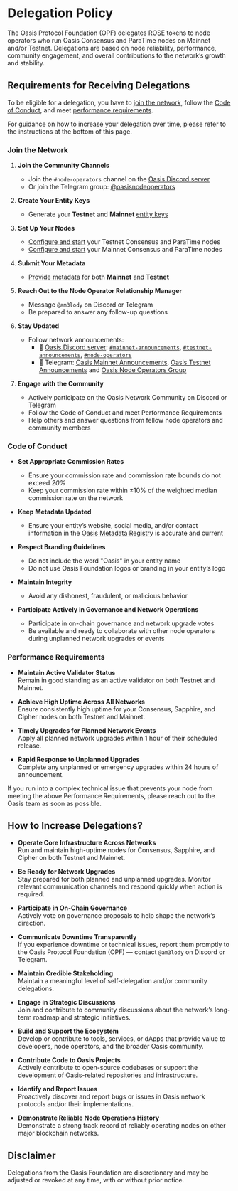 # Delegation Policy

The Oasis Protocol Foundation (OPF) delegates ROSE tokens to node operators who
run Oasis Consensus and ParaTime nodes on Mainnet and/or Testnet. Delegations
are based on node reliability, performance, community engagement, and overall
contributions to the network’s growth and stability.

## Requirements for Receiving Delegations

To be eligible for a delegation, you have to [join the network], follow the [Code
of Conduct], and meet [performance requirements].

For guidance on how to increase your delegation over time, please refer to the
instructions at the bottom of this page.

### Join the Network

1. **Join the Community Channels**
   - Join the `#node-operators` channel on the [Oasis Discord server]
   - Or join the Telegram group: [@oasisnodeoperators]

2. **Create Your Entity Keys**
   - Generate your **Testnet** and **Mainnet** [entity keys]

3. **Set Up Your Nodes**
   - [Configure and start] your Testnet Consensus and ParaTime nodes
   - [Configure and start] your Mainnet Consensus and ParaTime nodes

4. **Submit Your Metadata**
   - [Provide metadata] for both **Mainnet** and **Testnet**

5. **Reach Out to the Node Operator Relationship Manager**
   - Message `@am3lody` on Discord or Telegram
   - Be prepared to answer any follow-up questions

6. **Stay Updated**
   - Follow network announcements:
      - 📢 [Oasis Discord server]: [`#mainnet-announcements`],
      [`#testnet-announcements`], [`#node-operators`]
      - 📢 Telegram: [Oasis Mainnet Announcements], [Oasis Testnet Announcements]
      and [Oasis Node Operators Group]

7. **Engage with the Community**
   - Actively participate on the Oasis Network Community on Discord or Telegram
   - Follow the Code of Conduct and meet Performance Requirements
   - Help others and answer questions from fellow node operators and community
   members

[join the network]: #join-the-network
[Code of Conduct]: #code-of-conduct
[performance requirements]: #performance-requirements
[Oasis Discord server]: https://oasis.io/discord
[`#mainnet-announcements`]: https://discord.com/channels/748635004384313474/960599344745185330
[`#testnet-announcements`]: https://discord.com/channels/748635004384313474/967039075527827496
[`#node-operators`]: https://discord.com/channels/748635004384313474/748644177394532463
[@oasisnodeoperators]: https://t.me/oasisnodeoperators
[entity keys]: ../node/run-your-node/validator-node#initialize-entity
[Configure and start]: ../node/run-your-node/validator-node#configuration
[Provide metadata]: ../node/run-your-node/validator-node#oasis-metadata-registry
[Oasis Mainnet Announcements]: https://t.me/oasisMAINNETannouncements
[Oasis Testnet Announcements]: https://t.me/oasisTESTNETannouncements
[Oasis Node Operators Group]: https://t.me/oasisnodeoperators

### Code of Conduct

- **Set Appropriate Commission Rates**
  - Ensure your commission rate and commission rate bounds do not exceed *20%*
  - Keep your commission rate within ±10% of the weighted median commission rate
  on the network

- **Keep Metadata Updated**
  - Ensure your entity’s website, social media, and/or contact information in
  the [Oasis Metadata Registry] is accurate and current

- **Respect Branding Guidelines**
  - Do not include the word "Oasis" in your entity name
  - Do not use Oasis Foundation logos or branding in your entity’s logo

- **Maintain Integrity**
  - Avoid any dishonest, fraudulent, or malicious behavior

- **Participate Actively in Governance and Network Operations**
  - Participate in on-chain governance and network upgrade votes
  - Be available and ready to collaborate with other node operators during
  unplanned network upgrades or events

[Oasis Metadata Registry]: https://github.com/oasisprotocol/metadata-registry

### Performance Requirements

- **Maintain Active Validator Status**  
   Remain in good standing as an active validator on both Testnet and Mainnet.

- **Achieve High Uptime Across All Networks**  
   Ensure consistently high uptime for your Consensus, Sapphire, and
   Cipher nodes on both Testnet and Mainnet.

- **Timely Upgrades for Planned Network Events**  
   Apply all planned network upgrades within 1 hour of their scheduled
   release.

- **Rapid Response to Unplanned Upgrades**  
   Complete any unplanned or emergency upgrades within 24 hours of
   announcement.

If you run into a complex technical issue that prevents your node from meeting
the above Performance Requirements, please reach out to the Oasis team as soon
as possible.

## How to Increase Delegations?

- **Operate Core Infrastructure Across Networks**  
   Run and maintain high-uptime nodes for Consensus, Sapphire, and
   Cipher on both Testnet and Mainnet.

- **Be Ready for Network Upgrades**  
   Stay prepared for both planned and unplanned upgrades. Monitor relevant
   communication channels and respond quickly when action is required.

- **Participate in On-Chain Governance**  
   Actively vote on governance proposals to help shape the network’s direction.

- **Communicate Downtime Transparently**  
   If you experience downtime or technical issues, report them promptly to the
   Oasis Protocol Foundation (OPF) — contact `@am3lody` on Discord or Telegram.

- **Maintain Credible Stakeholding**  
   Maintain a meaningful level of self-delegation and/or
   community delegations.

- **Engage in Strategic Discussions**  
   Join and contribute to community discussions about the network’s long-term
   roadmap and strategic initiatives.

- **Build and Support the Ecosystem**  
   Develop or contribute to tools, services, or dApps that provide value to
   developers, node operators, and the broader Oasis community.

- **Contribute Code to Oasis Projects**  
   Actively contribute to open-source codebases or support the development of
   Oasis-related repositories and infrastructure.

- **Identify and Report Issues**  
   Proactively discover and report bugs or issues in Oasis network protocols
   and/or their implementations.

- **Demonstrate Reliable Node Operations History**  
   Demonstrate a strong track record of reliably operating nodes on
   other major blockchain networks.

## Disclaimer
Delegations from the Oasis Foundation are discretionary and may be adjusted or
revoked at any time, with or without prior notice.
